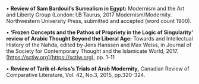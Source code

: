 • **Review of Sam Bardouil’s Surrealism in Egypt:** Modernism and the Art and Liberty Group (London: I.B Taurus, 2017 Modernism/Modernity. Northwestern University Press, submitted and accepted (word count 1900).

• **‘Frozen Concepts and the Pathos of Propriety in the Logic of Singularity’ review of Arabic Thought Beyond the Liberal Age:** Towards and Intellectual History of the Nahda, edited by Jens Hanssen and Max Weiss, in Journal of the Society for Contemporary Thought and the Islamicate World, 2017. [https://sctiw.org](https://sctiw.org), pp. 1-11

• **Review of Tarik el-Ariss’s Trials of Arab Modernity,** Canadian Review of
Comparative Literature, Vol. 42, No.3, 2015, pp.320-324.
